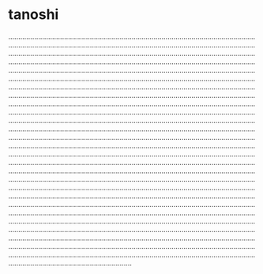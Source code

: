 # tanoshi

..................................................................................................................................................................................................................................................................................................................................................................................................................................................................................................................................................................................................................................................................................................................................................................................................................................................................................................................................................................................................................................................................................................................................................................................................................................................................................................................................................................................................................................................................................................................................................................................................................................................................................................................................................................................................................................................................................................................................................................................................................................................................................................................................................................................................................................................................................................................................................................................................................................................................................................................................................................................................................................................................................................................................................................................................................................................................................................................................................................................................................................................................................................................................................................................................................................................................................................................................................................................................................................................................................................................................................